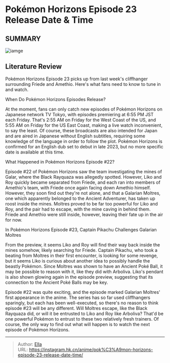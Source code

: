 # Pokémon Horizons Episode 23 Release Date &amp; Time


## SUMMARY 

![iamge](https://static1.srcdn.com/wordpress/wp-content/uploads/2023/09/pokemon-horizons-cap-pikachu-down.jpg)

## Literature Review

Pokémon Horizons Episode 23 picks up from last week&#39;s cliffhanger surrounding Friede and Amethio. Here&#39;s what fans need to know to tune in and watch.





 When Do Pokémon Horizons Episodes Release? 
          




At the moment, fans can only catch new episodes of Pokémon Horizons on Japanese network TV Tokyo, with episodes premiering at 6:55 PM JST each Friday. That&#39;s 2:55 AM on Friday for the West Coast of the US, and 5:55 AM on Friday for the US East Coast, making a live watch inconvenient, to say the least. Of course, these broadcasts are also intended for Japan and are aired in Japanese without English subtitles, requiring some knowledge of the language in order to follow the plot. Pokémon Horizons is confirmed for an English dub set to debut in late 2023, but no more specific date is available at this time.



 What Happened in Pokémon Horizons Episode #22? 
          

Episode #22 of Pokémon Horizons saw the team investigating the mines of Galar, where the Black Rayquaza was allegedly spotted. However, Liko and Roy quickly became separated from Friede, and each ran into members of Amethio&#39;s team, with Friede once again facing down Amethio himself. However, they soon find out they&#39;re not alone, and that a Galarian Moltres, one which apparently belonged to the Ancient Adventurer, has taken up roost inside the mines. Moltres proved to be far too powerful for Liko and Roy, and the pair had to escape, with the mine caving in behind them. Friede and Amethio were still inside, however, leaving their fate up in the air for now.






 In Pokémon Horizons Episode #23, Captain Pikachu Challenges Galarian Moltres 
          

From the preview, it seems Liko and Roy will find their way back inside the mines somehow, likely searching for Friede. Captain Pikachu, who took a beating from Moltres in their first encounter, is looking for some revenge, but it seems Liko is curious about another idea to possibly handle the beastly Pokémon. Since Moltres was shown to have an Ancient Poké Ball, it may be possible to reason with it, like they did with Arboliva. Liko&#39;s pendant is also shown glowing again in the episode preview, suggesting that its connection to the Ancient Poké Balls may be key.

Episode #22 was quite exciting, and the episode marked Galarian Moltres&#39; first appearance in the anime. The series has so far used cliffhangers sparingly, but each has been well-executed, so there&#39;s no reason to think episode #23 will be any different. Will Moltres escape, like the Black Rayquaza did, or will it be entrusted to Liko and Roy like Arboliva? That&#39;d be one powerful Pokémon to entrust to these two relatively fresh trainers. Of course, the only way to find out what will happen is to watch the next episode of Pokémon Horizons.






---

> Author: [Ella](https://instagram.hk.cn/)  
> URL: https://instagram.hk.cn/anime/pok%C3%A9mon-horizons-episode-23-release-date-time/  

